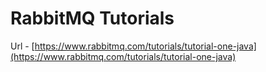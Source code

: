 # RabbitMQ Tutorials

Url - [https://www.rabbitmq.com/tutorials/tutorial-one-java](https://www.rabbitmq.com/tutorials/tutorial-one-java)

